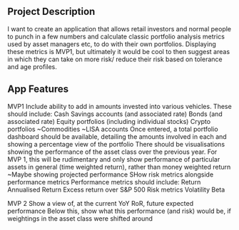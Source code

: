 ## Project Description
I want to create an application that allows retail investors and normal people to punch in a few numbers and calculate classic portfolio analysis metrics used by asset managers etc, to do with their own portfolios. Displaying these metrics is MVP1, but ultimately it would be cool to then suggest areas in which they can take on more risk/ reduce their risk based on tolerance and age profiles.

## App Features
MVP1
Include ability to add in amounts invested into various vehicles. These should include:
	Cash
	Savings accounts (and associated rate)
	Bonds (and associated rate)
	Equity portfolios (including individual stocks)
	Crypto portfolios
	~Commodities
	~LISA accounts
Once entered, a total portfolio dashboard should be available, detailing the amounts involved in each and showing a percentage view of the portfolio
There should be visualisations showing the performance of the asset class over the previous year. For MVP 1, this will be rudimentary and only show performance of particular assets in general (time weighted return), rather than money weighted return
	~Maybe showing projected performance
SHow risk metrics alongside performance metrics
Performance metrics should include:
	Return
	Annualised Return
	Excess return over S&P 500
Risk metrics
	Volatility
	Beta


MVP 2
Show a view of, at the current YoY RoR, future expected performance
	Below this, show what this performance (and risk) would be, if weightings in the asset class were shifted around
